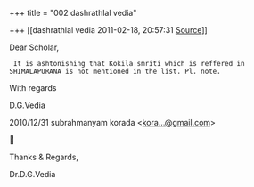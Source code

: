 +++
title = "002 dashrathlal vedia"

+++
[[dashrathlal vedia	2011-02-18, 20:57:31 [Source](https://groups.google.com/g/bvparishat/c/S4cv-VrpjXo)]]



Dear Scholar,

  
     It is ashtonishing that Kokila smriti which is reffered in SHIMALAPURANA is not mentioned in the list. Pl. note.

    

With regards



D.G.Vedia

  

  

  

  

  

  

  

2010/12/31 subrahmanyam korada \<[kora...@gmail.com]()\>



Thanks & Regards,  
  
Dr.D.G.Vedia  


